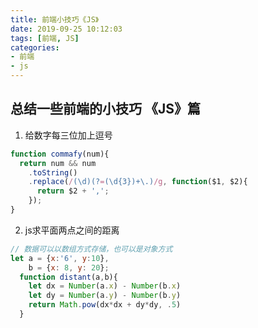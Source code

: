 ```yaml
---
title: 前端小技巧《JS》
date: 2019-09-25 10:12:03
tags: [前端, JS]
categories:
- 前端
- js
---
```


## 总结一些前端的小技巧 《JS》篇

<!-- more -->

1. 给数字每三位加上逗号

```js
function commafy(num){
  return num && num
    .toString()
    .replace(/(\d)(?=(\d{3})+\.)/g, function($1, $2){
      return $2 + ',';
    });
}
```

2. js求平面两点之间的距离

```js
// 数据可以以数组方式存储，也可以是对象方式
let a = {x:'6', y:10},
    b = {x: 8, y: 20};
  function distant(a,b){
    let dx = Number(a.x) - Number(b.x)
    let dy = Number(a.y) - Number(b.y)
    return Math.pow(dx*dx + dy*dy, .5)
  }
```